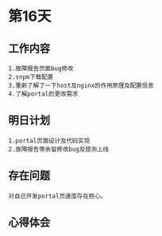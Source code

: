 # 第16天

## 工作内容

    1.故障报告页面bug修改
    2.snpm下载配置
    3.重新了解了一下host及nginx的作用原理及配置信息
    4.了解portal的更改需求

## 明日计划

    1.portal页面设计及代码实现
    2.故障报告等余留修改bug及提测上线

## 存在问题

    对自己开发portal页速度存在担心。

## 心得体会
